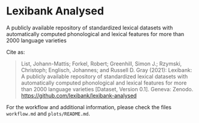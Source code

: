 # Lexibank Analysed

A publicly available repository of standardized lexical datasets with automatically computed phonological and lexical features for more than 2000 language varieties

Cite as:

> List, Johann-Mattis; Forkel, Robert; Greenhill, Simon J.; Rzymski, Christoph; Englisch, Johannes; and Russell D. Gray (2021): Lexibank: A publicly available repository of standardized lexical datasets with automatically computed phonological and lexical features for more than 2000 language varieties [Dataset, Version 0.1]. Geneva: Zenodo. https://github.com/lexibank/lexibank-analysed

For the workflow and additional information, please check the files `workflow.md` and `plots/README.md`.


